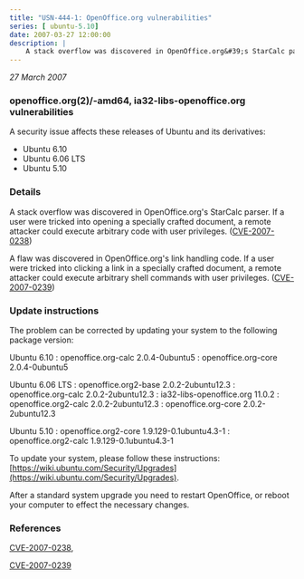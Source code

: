 ```yaml
---
title: "USN-444-1: OpenOffice.org vulnerabilities"
series: [ ubuntu-5.10]
date: 2007-03-27 12:00:00
description: |
    A stack overflow was discovered in OpenOffice.org&#39;s StarCalc parser.  If  a user were tricked into opening a specially crafted document, a remote  attacker could execute arbitrary code with user privileges.   ([CVE-2007-0238](http://people.ubuntu.com/~ubuntu-security/cve/CVE-2007-0238))
--- 
```

 
 

*27 March 2007*

### openoffice.org(2)/-amd64, ia32-libs-openoffice.org vulnerabilities

A security issue affects these releases of Ubuntu and its derivatives:

* Ubuntu 6.10
* Ubuntu 6.06 LTS
* Ubuntu 5.10

### Details

A stack overflow was discovered in OpenOffice.org&#39;s StarCalc parser. If a user were tricked into opening a specially crafted document, a remote attacker could execute arbitrary code with user privileges. ([CVE-2007-0238](http://people.ubuntu.com/~ubuntu-security/cve/CVE-2007-0238))

A flaw was discovered in OpenOffice.org&#39;s link handling code. If a user were tricked into clicking a link in a specially crafted document, a remote attacker could execute arbitrary shell commands with user privileges. ([CVE-2007-0239](http://people.ubuntu.com/~ubuntu-security/cve/CVE-2007-0239))

### Update instructions

The problem can be corrected by updating your system to the following package version:

Ubuntu 6.10
 : openoffice.org-calc <span>2.0.4-0ubuntu5</span>
 : openoffice.org-core <span>2.0.4-0ubuntu5</span>

Ubuntu 6.06 LTS
 : openoffice.org2-base <span>2.0.2-2ubuntu12.3</span>
 : openoffice.org-calc <span>2.0.2-2ubuntu12.3</span>
 : ia32-libs-openoffice.org <span>11.0.2</span>
 : openoffice.org2-calc <span>2.0.2-2ubuntu12.3</span>
 : openoffice.org-core <span>2.0.2-2ubuntu12.3</span>

Ubuntu 5.10
 : openoffice.org2-core <span>1.9.129-0.1ubuntu4.3-1</span>
 : openoffice.org2-calc <span>1.9.129-0.1ubuntu4.3-1</span>

To update your system, please follow these instructions: [https://wiki.ubuntu.com/Security/Upgrades](https://wiki.ubuntu.com/Security/Upgrades).

After a standard system upgrade you need to restart OpenOffice, or reboot your computer to effect the necessary changes.

### References

 
 [CVE-2007-0238](http://people.ubuntu.com/~ubuntu-security/cve/CVE-2007-0238), 

 [CVE-2007-0239](http://people.ubuntu.com/~ubuntu-security/cve/CVE-2007-0239)
 

